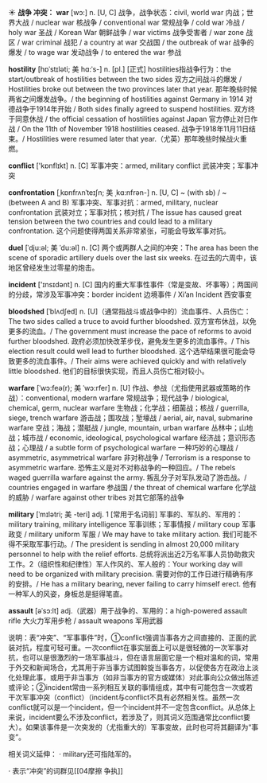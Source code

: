 ☀ <span class="category">**战争 冲突：**</span>
<span class="vocabulary">**war**</span> [wɔ:] 
<span class="definition">n. [U, C] 战争，战争状态：</span>civil, world war 内战；世界大战 / nuclear war 核战争 / conventional war 常规战争 / cold war 冷战 / holy war 圣战 / Korean War 朝鲜战争 / war victims 战争受害者 / war zone 战区 / war criminal 战犯 / a country at war 交战国 / the outbreak of war 战争的爆发 / to wage war 发动战争 / to entered the war 参战
           
<span class="vocabulary">**hostility**</span> [hɒˈstɪləti; 美 hɑ:ˈs-]
<span class="definition">n. [pl.] [正式] hostilities指战争行为：</span>the start/outbreak of hostilities between the two sides 双方之间战斗的爆发 / Hostilities broke out between the two provinces later that year. 那年晚些时候两省之间爆发战争。/ the beginning of hostilities against Germany in 1914 对德战争于1914年开始 / Both sides finally agreed to suspend hostilities. 双方终于同意休战 / the official cessation of hostilities against Japan 官方停止对日作战 / On the 11th of November 1918 hostilities ceased. 战争于1918年11月11日结束。/ Hostilities were resumed later that year.（尤英）那年晚些时候战火重燃。

<span class="vocabulary">**conflict**</span> ['kɒnflɪkt] 
<span class="definition">n. [C] 军事冲突：</span>armed, military conflict 武装冲突；军事冲突
              
<span class="vocabulary">**confrontation**</span> [ˌkɒnfrʌnˈteɪʃn; 美 ˌkɑ:nfrən-]
<span class="definition">n. [U, C] ~ (with sb) / ~ (between A and B) 军事冲突、军事对抗：</span>armed, military, nuclear confrontation 武装对立；军事对抗；核对抗 / The issue has caused great tension between the two countries and could lead to a military confrontation. 这个问题使得两国关系非常紧张，可能会导致军事对抗。

<span class="vocabulary">**duel**</span> [ˈdju:əl; 美 ˈdu:əl]
<span class="definition">n. [C] 两个或两群人之间的冲突：</span>The area has been the scene of sporadic artillery duels over the last six weeks. 在过去的六周中，该地区曾经发生过零星的炮击。

<span class="vocabulary">**incident**</span> ['ɪnsɪdənt] 
<span class="definition">n. [C] 国内的重大军事性事件（常是变故、坏事等）；两国间的分歧，常涉及军事冲突：</span>border incident 边境事件 / Xi’an Incident 西安事变
           
<span class="vocabulary">**bloodshed**</span> [ˈblʌdʃed]
<span class="definition">n. [U]（通常指战斗或战争中的）流血事件、人员伤亡：</span>The two sides called a truce to avoid further bloodshed. 双方宣布休战，以免更多的流血。/ The government must increase the pace of reforms to avoid further bloodshed. 政府必须加快改革步伐，避免发生更多的流血事件。/ This election result could well lead to further bloodshed. 这个选举结果很可能会导致更多的流血事件。/ Their aims were achieved quickly and with relatively little bloodshed. 他们的目标很快实现，而且人员伤亡相对较小。           

<span class="vocabulary">**warfare**</span> [ˈwɔ:feə(r); 美 ˈwɔ:rfer]
<span class="definition">n. [U] 作战、参战（尤指使用武器或策略的作战）：</span>conventional, modern warfare 常规战争；现代战争 / biological, chemical, germ, nuclear warfare 生物战；化学战；细菌战；核战 / guerrilla, siege, trench warfare 游击战；围攻战；堑壕战 / aerial, air, naval, submarine warfare 空战；海战；潜艇战 / jungle, mountain, urban warfare 丛林中；山地战；城市战 / economic, ideological, psychological warfare 经济战；意识形态战；心理战 / a subtle form of psychological warfare 一种巧妙的心理战 / asymmetric, asymmetrical warfare 非对称战争 / Terrorism is a response to asymmetric warfare. 恐怖主义是对不对称战争的一种回应。/ The rebels waged guerrilla warfare against the army. 叛乱分子对军队发动了游击战。/ countries engaged in warfare 参战国 / the threat of chemical warfare 化学战的威胁 / warfare against other tribes 对其它部落的战争
           
<span class="vocabulary">**military**</span> [ˈmɪlətri; 美 -teri]
<span class="definition">adj. 1 [常用于名词前] 军事的、军队的、军用的：</span>military training, military intelligence 军事训练；军事情报 / military coup 军事政变 / military uniform 军服 / We may have to take military action. 我们可能不得不采取军事行动。/ The president is sending in almost 20,000 military personnel to help with the relief efforts. 总统将派出近2万名军事人员协助救灾工作。<span class="definition">2（组织性和纪律性）军人作风的、军人般的：</span>Your working day will need to be organized with military precision. 需要对你的工作日进行精确有序的安排。/ He has a military bearing, never failing to carry himself erect. 他有一种军人的风姿，身板总是挺得笔直。
           
<span class="vocabulary">**assault**</span> [əˈsɔ:lt]
<span class="definition">adj.（武器）用于战争的、军用的：</span>a high-powered assault rifle 大火力军用步枪 / assault weapons 军用武器

说明：表“冲突”、“军事事件”时，①conflict强调当事各方之间直接的、正面的武装对抗，程度可轻可重。一次conflict在事实层面上可以是很轻微的一次军事对抗，也可以是很激烈的一场军事战斗，但在语言层面它是一个相对温和的词，常用于外交和新闻场合，尤其用于非当事方试图斡旋当事各方，以促使各方在政治上淡化处理此事，或用于非当事方（如非当事方的官方或媒体）对此事向公众做出陈述或评论；②incident常由一系列相互关联的事情组成，其中有可能包含一次或若干次军事冲突（conflict）（incident与conflict不具有必然相关性。虽然一次conflict就可以是一个incident，但一个incident并不一定包含conflict。从总体上来说，incident要么不涉及conflict，若涉及了，则其词义范围通常比conflict要大）。如果该事件是一次突发的（尤指重大的）军事变故，此时也可将其翻译为“事变”。

相关词义延伸：
· military还可指陆军的。

· 表示“冲突”的词群见[[04摩擦 争执]]
